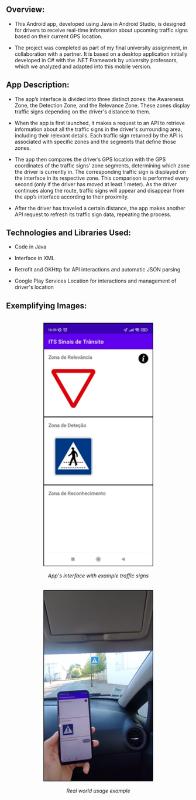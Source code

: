 ## Overview:

- This Android app, developed using Java in Android Studio, is designed for drivers to receive real-time information about upcoming traffic signs based on their current GPS location.

- The project was completed as part of my final university assignment, in collaboration with a partner. It is based on a desktop application initially developed in C# with the .NET Framework by university professors, which we analyzed and adapted into this mobile version.

## App Description:

- The app’s interface is divided into three distinct zones: the Awareness Zone, the Detection Zone, and the Relevance Zone. These zones display traffic signs depending on the driver's distance to them.

- When the app is first launched, it makes a request to an API to retrieve information about all the traffic signs in the driver's surrounding area, including their relevant details. Each traffic sign returned by the API is associated with specific zones and the segments that define those zones.

- The app then compares the driver’s GPS location with the GPS coordinates of the traffic signs' zone segments, determining which zone the driver is currently in. The corresponding traffic sign is displayed on the interface in its respective zone. This comparison is performed every second (only if the driver has moved at least 1 meter). As the driver continues along the route, traffic signs will appear and disappear from the app’s interface according to their proximity.

- After the driver has traveled a certain distance, the app makes another API request to refresh its traffic sign data, repeating the process.

## Technologies and Libraries Used:

- Code in Java

- Interface in XML

- Retrofit and OKHttp for API interactions and automatic JSON parsing

- Google Play Services Location for interactions and management of driver's location
  
## Exemplifying Images:

<br>

<div align="center">
    <img src="readme_images/interface.png" width="300px" alt="App Interface Screenshot 1" style="margin-right: 20;">  
</div>
<p align="center"><i>App's interface with example traffic signs</i></p>

<br>

<div align="center">
    <img src="readme_images/real_example.png" width="300px" alt="App Interface Screenshot 2" style="margin-left: 20;">
</div>
<p align="center"><i>Real world usage example</i></p>
